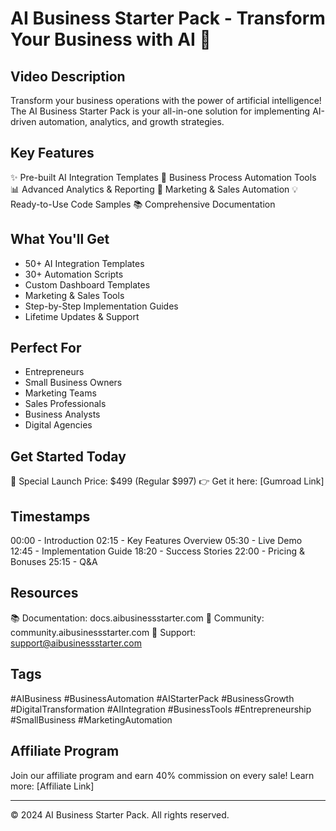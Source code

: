 # AI Business Starter Pack - Transform Your Business with AI 🚀

## Video Description
Transform your business operations with the power of artificial intelligence! The AI Business Starter Pack is your all-in-one solution for implementing AI-driven automation, analytics, and growth strategies.

## Key Features
✨ Pre-built AI Integration Templates
🤖 Business Process Automation Tools
📊 Advanced Analytics & Reporting
🎯 Marketing & Sales Automation
💡 Ready-to-Use Code Samples
📚 Comprehensive Documentation

## What You'll Get
- 50+ AI Integration Templates
- 30+ Automation Scripts
- Custom Dashboard Templates
- Marketing & Sales Tools
- Step-by-Step Implementation Guides
- Lifetime Updates & Support

## Perfect For
- Entrepreneurs
- Small Business Owners
- Marketing Teams
- Sales Professionals
- Business Analysts
- Digital Agencies

## Get Started Today
🎁 Special Launch Price: $499 (Regular $997)
👉 Get it here: [Gumroad Link]

## Timestamps
00:00 - Introduction
02:15 - Key Features Overview
05:30 - Live Demo
12:45 - Implementation Guide
18:20 - Success Stories
22:00 - Pricing & Bonuses
25:15 - Q&A

## Resources
📚 Documentation: docs.aibusinessstarter.com
👥 Community: community.aibusinessstarter.com
📧 Support: support@aibusinessstarter.com

## Tags
#AIBusiness #BusinessAutomation #AIStarterPack #BusinessGrowth #DigitalTransformation #AIIntegration #BusinessTools #Entrepreneurship #SmallBusiness #MarketingAutomation

## Affiliate Program
Join our affiliate program and earn 40% commission on every sale! Learn more: [Affiliate Link]

---

© 2024 AI Business Starter Pack. All rights reserved. 